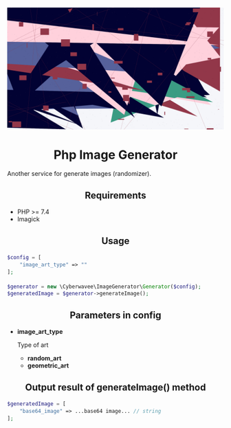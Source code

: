 <p align="center"><img src="dist/images/template-images/generated_image_61bceed4cfc2a1639771860.png" width="800"></p>

# <center>Php Image Generator</center>
Another service for generate images (randomizer).

## <center>Requirements</center>
* PHP >= 7.4
* Imagick

## <center>Usage</center>
```php
$config = [
    "image_art_type" => ""
];

$generator = new \Cyberwavee\ImageGenerator\Generator($config);
$generatedImage = $generator->generateImage();
```

## <center>Parameters in config</center>
* **image_art_type**

  Type of art
  + **random_art**
  + **geometric_art**

## <center>Output result of generateImage() method</center>
```php
$generatedImage = [
    "base64_image" => ...base64 image... // string
];
```
